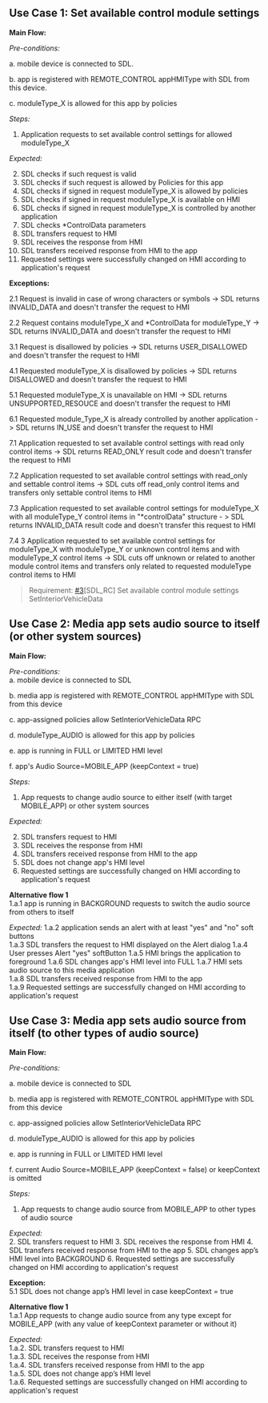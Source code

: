 ## Use Case 1: Set available control module settings

**Main Flow:**

_Pre-conditions:_

a. mobile device is connected to SDL.

b. app is registered with REMOTE_CONTROL appHMIType with SDL from this device.

c. moduleType_X is allowed for this app by policies

_Steps:_

1. Application requests to set available control settings for allowed moduleType_X

_Expected:_

2. SDL checks if such request is valid
3. SDL checks if such request is allowed by Policies for this app
4. SDL checks if signed in request moduleType_X is allowed by policies
5. SDL checks if signed in request moduleType_X is available on HMI
6. SDL checks if signed in request moduleType_X is controlled by another application
7. SDL checks *ControlData parameters
8. SDL transfers request to HMI
9. SDL receives the response from HMI
10. SDL transfers received response from HMI to the app
11. Requested settings were successfully changed on HMI according to application's request

**Exceptions:**

2.1 Request is invalid in case of wrong characters or symbols -> SDL returns INVALID_DATA and doesn't transfer the request to HMI

2.2 Request contains moduleType_X and *ControlData for moduleType_Y -> SDL returns INVALID_DATA and doesn't transfer the request to HMI

3.1 Request is disallowed by policies -> SDL returns USER_DISALLOWED and doesn't transfer the request to HMI

4.1 Requested moduleType_X is disallowed by policies -> SDL returns DISALLOWED and doesn't transfer the request to HMI

5.1 Requested moduleType_X is unavailable on HMI -> SDL returns UNSUPPORTED_RESOUCE and doesn't transfer the request to HMI

6.1 Requested module_Type_X is already controlled by another application -> SDL returns IN_USE and doesn't transfer the request to HMI

7.1 Application requested to set available control settings with read only control items -> SDL returns READ_ONLY result code and doesn't transfer the request to HMI

7.2 Application requested to set available control settings with read_only and settable control items -> SDL cuts off read_only control items and transfers only settable control items to HMI

7.3 Application requested to set available control settings for moduleType_X with all moduleType_Y control items in "*controlData" structure - > SDL returns INVALID_DATA result code and doesn't transfer this request to HMI

7.4 3 Application requested to set available control settings for moduleType_X with moduleType_Y or unknown control items and with moduleType_X control items -> SDL cuts off unknown or related to another module control items and transfers only related to requested moduleType control items to HMI

> Requirement: [#3](https://github.com/smartdevicelink/sdl_requirements/issues/3)[SDL_RC] Set available control module settings SetInteriorVehicleData

## Use Case 2: Media app sets audio source to itself (or other system sources)

**Main Flow:**

_Pre-conditions:_  
a. mobile device is connected to SDL  

b. media app is registered with REMOTE_CONTROL appHMIType with SDL from this device

c. app-assigned policies allow SetInteriorVehicleData RPC

d. moduleType_AUDIO is allowed for this app by policies

e. app is running in FULL or LIMITED HMI level

f. app's Audio Source=MOBILE_APP (keepContext = true)

_Steps:_  

1. App requests to change audio source to either itself (with target MOBILE_APP) or other system sources

_Expected:_  

2. SDL transfers request to HMI
3. SDL receives the response from HMI
4. SDL transfers received response from HMI to the app
5. SDL does not change app's HMI level
6. Requested settings are successfully changed on HMI according to application's request  

**Alternative flow 1**  
1.a.1 app is running in BACKGROUND requests to switch the audio source from others to itself  

_Expected:_
1.a.2 application sends an alert with at least "yes" and "no" soft buttons  
1.a.3 SDL transfers the request to HMI displayed on the Alert dialog
1.a.4 User presses Alert "yes" softButton 
1.a.5 HMI brings the application to foreground 
1.a.6 SDL changes app's HMI level into FULL
1.a.7 HMI sets audio source to this media application  
1.a.8 SDL transfers received response from HMI to the app  
1.a.9 Requested settings are successfully changed on HMI according to application's request
 

## Use Case 3: Media app sets audio source from itself (to other types of audio source)  

**Main Flow:**

_Pre-conditions:_

a. mobile device is connected to SDL  

b. media app is registered with REMOTE_CONTROL appHMIType with SDL from this device

c. app-assigned policies allow SetInteriorVehicleData RPC

d. moduleType_AUDIO is allowed for this app by policies

e. app is running in FULL or LIMITED HMI level

f. current Audio Source=MOBILE_APP (keepContext = false) or keepContext is omitted  

_Steps:_  

1.	App requests to change audio source from MOBILE_APP to other types of audio source

_Expected:_  
2. SDL transfers request to HMI
3. SDL receives the response from HMI
4. SDL transfers received response from HMI to the app
5. SDL changes app’s HMI level into BACKGROUND
6. Requested settings are successfully changed on HMI according to application's request  

**Exception:**  
5.1 SDL does not change app’s HMI level in case keepContext = true 

**Alternative flow 1**  
1.a.1 App requests to change audio source from any type except for MOBILE_APP (with any value of keepContext parameter or without it)  

_Expected:_  
1.a.2. SDL transfers request to HMI  
1.a.3. SDL receives the response from HMI  
1.a.4. SDL transfers received response from HMI to the app  
1.a.5. SDL does not change app’s HMI level  
1.a.6. Requested settings are successfully changed on HMI according to application's request
